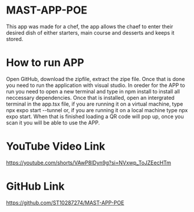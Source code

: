 # MAST-APP-POE
This app was made for a chef, the app allows the chaef to enter their desired dish of either starters, main course and desserts and keeps it stored.

# How to run APP
Open GitHub, download the zipfile, extract the zipe file.
Once that is done you need to run the application with visual studio.
In oreder for the APP to run you need to open a new terminal and type in npm install to install all neccessary dependencies.
Once that is installed, open an intergrated terminal in the app.tsx file, if you are running it on a virtual machine, type npx expo start --tunnel or, if you are running it on a local machine type npx expo start.
When that is finished loading a QR code will pop up, once you scan it  you will be able to use the APP.

# YouTube Video Link
https://youtube.com/shorts/VAwP8IDyn9g?si=NVxwp_ToJZEecHTm 

# GitHub Link
https://github.com/ST10287274/MAST-APP-POE
